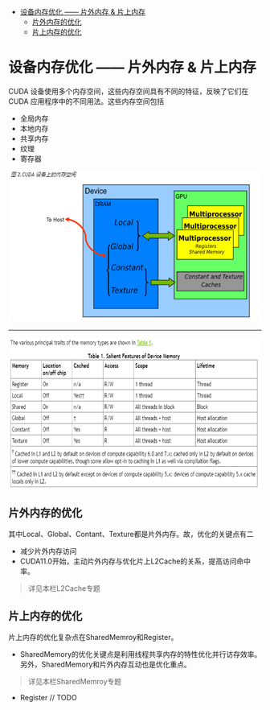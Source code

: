 - [设备内存优化 —— 片外内存 & 片上内存](#设备内存优化--片外内存--片上内存)
  - [片外内存的优化](#片外内存的优化)
  - [片上内存的优化](#片上内存的优化)

# 设备内存优化 —— 片外内存 & 片上内存

CUDA 设备使用多个内存空间，这些内存空间具有不同的特征，反映了它们在 CUDA 应用程序中的不同用法。这些内存空间包括

- 全局内存
- 本地内存
- 共享内存
- 纹理
- 寄存器

<img src="https://raw.githubusercontent.com/Yuefeng95/Images/main/img/202202012316217.png" height="300px" />   

---

<img src="https://raw.githubusercontent.com/Yuefeng95/Images/main/img/202202012325999.png" height="300px" />

## 片外内存的优化
其中Local、Global、Contant、Texture都是片外内存。故，优化的关键点有二

- 减少片外内存访问
- CUDA11.0开始，主动片外内存与优化片上L2Cache的关系，提高访问命中率。

> 详见本栏L2Cache专题

## 片上内存的优化

片上内存的优化复杂点在SharedMemroy和Register。   

- SharedMemory的优化关键点是利用线程共享内存的特性优化并行访存效率。另外，SharedMemory和片外内存互动也是优化重点。   
> 详见本栏SharedMemroy专题

- Register // TODO
